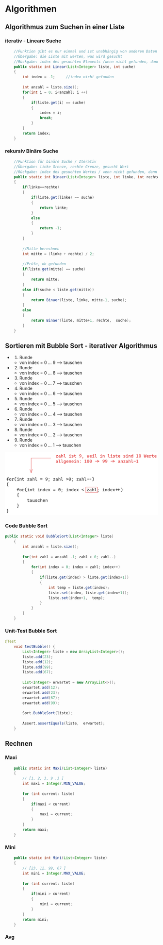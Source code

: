 # Algorithmen
## Algorithmus zum Suchen in einer Liste

### iterativ - Lineare Suche
```java
	//Funktion gibt es nur einmal und ist unabhängig von anderen Daten
	//Übergabe: die Liste mit werten, was wird gesucht
	//Rückgabe: index des gesuchten Elements /wenn nicht gefunden, dann -1
	public static int Linear(List<Integer> liste, int suche)
	{
		int index = -1;		//index nicht gefunden
		
		int anzahl = liste.size();
		for(int i = 0; i<anzahl; i ++)
		{
			if(liste.get(i) == suche)
			{
				index = i;
				break;
			}
		}
		return index;
	}
```

### rekursiv Binäre Suche
```java
	//Funktion für binäre Suche / Iterativ
	//Übergabe: linke Grenze, rechte Grenze, gesucht Wert
	//Rückgabe: index des gesuchten Wertes / wenn nicht gefunden, dann -1
	public static int Binaer(List<Integer> liste, int linke, int rechte, int suche)
	{
		if(linke==rechte)
		{
			if(liste.get(linke) == suche)
			{
				return linke;
			}
			else
			{
				return -1;
			}
		}

		//Mitte berechnen
		int mitte = (linke + rechte) / 2;
		
		//Prüfe, ob gefunden
		if(liste.get(mitte) == suche)
		{
			return mitte;
		}
		else if(suche < liste.get(mitte))
		{
			return Binaer(liste, linke, mitte-1, suche);
		}
		else
		{
			return Binaer(liste, mitte+1, rechte,  suche);
		}
	}
```

## Sortieren mit Bubble Sort - iterativer Algorithmus
+ 1. Runde
    + von index = 0 ... 9 --> tauschen
+ 2. Runde
    + von index = 0 ... 8 --> tauschen
+ 3. Runde
    + von index = 0 ... 7 --> tauschen
+ 4. Runde
    + von index = 0 ... 6 --> tauschen
+ 5. Runde
    + von index = 0 ... 5 --> tauschen
+ 6. Runde
    + von index = 0 ... 4 --> tauschen
+ 7. Runde
    + von index = 0 ... 3 --> tauschen
+ 8. Runde
    + von index = 0 ... 2 --> tauschen
+ 9. Runde
    + von index = 0 ... 1 --> tauschen

![Alt text](./img/pseudocodeBubble.png)

### Code Bubble Sort
```java
public static void BubbleSort(List<Integer> liste)
	{
		int anzahl = liste.size();
		
		for(int zahl = anzahl -1; zahl > 0; zahl--)
		{
			for(int index = 0; index < zahl; index++)
			{
				if(liste.get(index) > liste.get(index+1))
				{
					int temp = liste.get(index);
					liste.set(index, liste.get(index+1));
					liste.set(index+1,  temp);
				}
			}
		}
	}
```

### Unit-Test Bubble Sort
```java
@Test
	void testBubble() {
		List<Integer> liste = new ArrayList<Integer>();
		liste.add(23);
		liste.add(12);
		liste.add(99);
		liste.add(67);
		
		List<Integer> erwartet = new ArrayList<>();
		erwartet.add(12);
		erwartet.add(23);
		erwartet.add(67);
		erwartet.add(99);
		
		Sort.BubbleSort(liste);
		
		Assert.assertEquals(liste,  erwartet);
	}
```

## Rechnen
### Maxi
```java
	public static int Maxi(List<Integer> liste)
	{
		// [1, 2, 3, 9 ,3 ]
		int maxi = Integer.MIN_VALUE;
		
		for (int current: liste)
		{
			if(maxi < current)
			{
				maxi = current;
			}
		}
		return maxi;
	}
```

### Mini
```java
	public static int Mini(List<Integer> liste)
	{
		// [23, 12, 99, 67 ]
		int mini = Integer.MAX_VALUE;
		
		for (int current: liste)
		{
			if(mini > current)
			{
				mini = current;
			}
		}
		return mini;
	}
```

### Avg
```java
```


